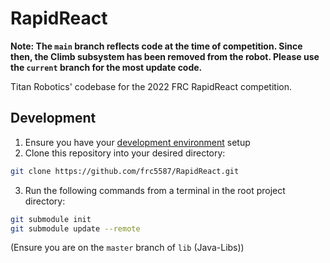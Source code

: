 # RapidReact

**Note: The `main` branch reflects code at the time of competition. Since then, the Climb subsystem has been removed from the robot. Please use the `current` branch for the most update code.**


Titan Robotics' codebase for the 2022 FRC RapidReact competition.

## Development

1. Ensure you have your [development environment](https://docs.google.com/document/d/1aIU0DHuo5cpUBqaEfo6aFolHQICQZpcRSDaEHf0i_Rw/edit#heading=h.q5ppjllstyg5) setup
2. Clone this repository into your desired directory:
```bash
git clone https://github.com/frc5587/RapidReact.git
```
3. Run the following commands from a terminal in the root project directory:
```bash
git submodule init
git submodule update --remote
```
(Ensure you are on the `master` branch of `lib` (Java-Libs))
